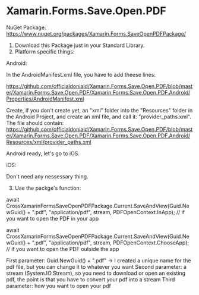 # Xamarin.Forms.Save.Open.PDF

NuGet Package: https://www.nuget.org/packages/Xamarin.Forms.SaveOpenPDFPackage/

1. Download this Package just in your Standard Library.
2. Platform specific things:

Android:

In the AndroidManifest.xml file, you have to add theese lines:

https://github.com/officialdoniald/Xamarin.Forms.Save.Open.PDF/blob/master/Xamarin.Forms.Save.Open.PDF/Xamarin.Forms.Save.Open.PDF.Android/Properties/AndroidManifest.xml

Create, if you don't create yet, an "xml" folder into the "Resources" folder in the Android Project, and create an xml file, and call it: "provider_paths.xml".
The file should contain:
https://github.com/officialdoniald/Xamarin.Forms.Save.Open.PDF/blob/master/Xamarin.Forms.Save.Open.PDF/Xamarin.Forms.Save.Open.PDF.Android/Resources/xml/provider_paths.xml

Android ready, let's go to iOS.

iOS:

Don't need any nessessary thing.

3. Use the packge's function:

await CrossXamarinFormsSaveOpenPDFPackage.Current.SaveAndView(Guid.NewGuid() + ".pdf", "application/pdf", stream, PDFOpenContext.InApp); // if you want to open the PDF in your app

await CrossXamarinFormsSaveOpenPDFPackage.Current.SaveAndView(Guid.NewGuid() + ".pdf", "application/pdf", stream, PDFOpenContext.ChooseApp); // if you want to open the PDF outside the app

First parameter: Guid.NewGuid() + ".pdf" -> I created a unique name for the pdf file, but you can change it to whatever you want
Second parameter: a stream (System.IO.Stream), so you need to download or open an existing pdf, the point is that you have to convert your pdf into a stream
Third parameter: how you want to open your pdf
